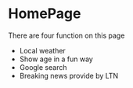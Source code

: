 # HomePage
There are four function on this page
* Local weather
* Show age in a fun way
* Google search
* Breaking news provide by LTN
